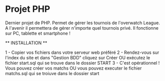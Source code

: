 # Projet PHP

Dernier projet de PHP. Permet de gérer les tournois de l'overwatch League.
A l'avenir il permettera de gérer n'importe quel tournois privé.
Il fonctionne sur PC, tablette et smartphone !


** INSTALLATION **

1 - Copier vos fichiers dans votre serveur web préféré
2 - Rendez-vous sur l'index du site et dans "Gestion BDD" cliquez sur Créer OU exécutez le fichier start.sql qui se trouve dans le dossier START
3 - C'est opérationnel ! Vous pouvez créer vos matchs OU vous pouvez executer le fichier matchs.sql qui se troiuve dans le dossier start
